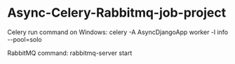 # Async-Celery-Rabbitmq-job-project

Celery run command on Windows:
celery -A AsyncDjangoApp worker -l info --pool=solo


RabbitMQ command:
rabbitmq-server start

